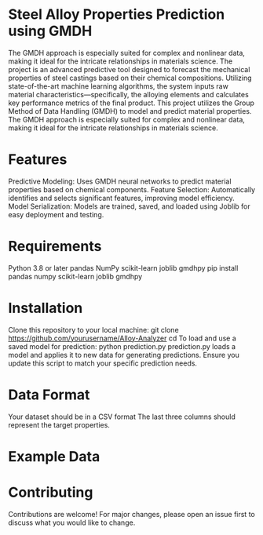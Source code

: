 # Steel Alloy Properties Prediction using GMDH
The GMDH approach is especially suited for complex and nonlinear data, making it ideal for the intricate relationships in materials science. The project is an advanced predictive tool designed to forecast the mechanical properties of steel castings based on their chemical compositions. Utilizing state-of-the-art machine learning algorithms, the system inputs raw material characteristics—specifically, the alloying elements and calculates key performance metrics of the final product. This project utilizes the Group Method of Data Handling (GMDH) to model and predict material properties. The GMDH approach is especially suited for complex and nonlinear data, making it ideal for the intricate relationships in materials science.
# Features
Predictive Modeling: Uses GMDH neural networks to predict material properties based on chemical components. Feature Selection: Automatically identifies and selects significant features, improving model efficiency. Model Serialization: Models are trained, saved, and loaded using Joblib for easy deployment and testing.
# Requirements
Python 3.8 or later pandas NumPy scikit-learn joblib gmdhpy
pip install pandas numpy scikit-learn joblib gmdhpy
# Installation
Clone this repository to your local machine:
git clone https://github.com/yourusername/Alloy-Analyzer cd
To load and use a saved model for prediction: python prediction.py
prediction.py loads a model and applies it to new data for generating predictions. Ensure you update this script to match your specific prediction needs.
# Data Format
Your dataset should be in a CSV format The last three columns should represent the target properties.
# Example Data
# Contributing
Contributions are welcome! For major changes, please open an issue first to discuss what you would like to change.
